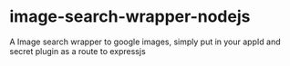 # image-search-wrapper-nodejs
A Image search wrapper to google images, simply put in your appId and secret plugin as a route to expressjs
